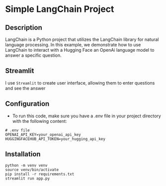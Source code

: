 # Simple LangChain Project

## Description

LangChain is a Python project that utilizes the LangChain library for natural language processing. In this example, we demonstrate how to use LangChain to interact with a Hugging Face an OpenAi language model to answer a specific question.

## Streamlit

I use `Streamlit` to create user interface, allowing them to enter questions and see the answer

## Configuration

- To run this code, make sure you have a .env file in your project directory with the following content:

```
# .env file
OPENAI_API_KEY=your_openai_api_key
HUGGINGFACEHUB_API_TOKEN=your_hugging_api_key
```

## Installation

```
python -m venv venv
source venv/bin/activate
pip install -r requirements.txt
streamlit run app.py
```
